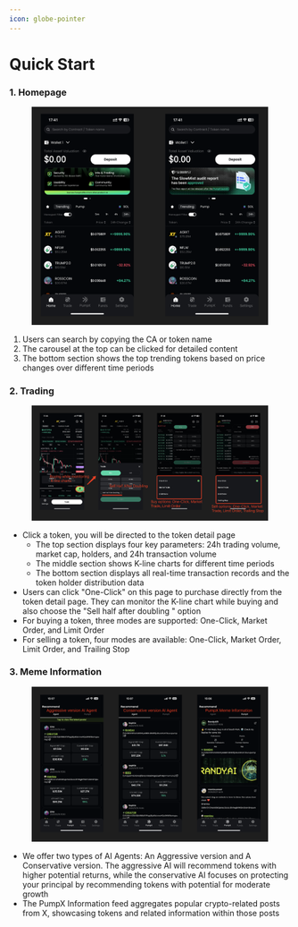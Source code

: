```yaml
---
icon: globe-pointer
---
```


# Quick Start

### 1. Homepage

<figure><img src="../.gitbook/assets/image.png" alt=""><figcaption></figcaption></figure>

1. Users can search by copying the CA or token name
2. The carousel at the top can be clicked for detailed content
3. The bottom section shows the top trending tokens based on price changes over different time periods

### 2. Trading

<figure><img src="../.gitbook/assets/yingwen.png" alt=""><figcaption></figcaption></figure>

* Click a token, you will be directed to the token detail page
  * The top section displays four key parameters: 24h trading volume, market cap, holders, and 24h transaction volume
  * The middle section shows K-line charts for different time periods
  * The bottom section displays all real-time transaction records and the token holder distribution data
* Users can click "One-Click" on this page to purchase directly from the token detail page. They can monitor the K-line chart while buying and also choose the "Sell half after doubling " option
* For buying a token, three modes are supported: One-Click, Market Order, and Limit Order
* For selling a token, four modes are available: One-Click, Market Order, Limit Order, and Trailing Stop

### 3. Meme Information

<figure><img src="../.gitbook/assets/image (1).png" alt=""><figcaption></figcaption></figure>

* We offer two types of AI Agents: An Aggressive version and A Conservative version. The aggressive AI will recommend tokens with higher potential returns, while the conservative AI focuses on protecting your principal by recommending tokens with potential for moderate growth
* The PumpX Information feed aggregates popular crypto-related posts from X, showcasing tokens and related information within those posts



